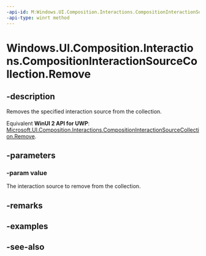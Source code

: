 ```yaml
---
-api-id: M:Windows.UI.Composition.Interactions.CompositionInteractionSourceCollection.Remove(Windows.UI.Composition.Interactions.ICompositionInteractionSource)
-api-type: winrt method
---
```


<!-- Method syntax
public void Remove(Windows.UI.Composition.Interactions.ICompositionInteractionSource value)
-->

# Windows.UI.Composition.Interactions.CompositionInteractionSourceCollection.Remove

## -description
Removes the specified interaction source from the collection.

Equivalent **WinUI 2 API for UWP**: [Microsoft.UI.Composition.Interactions.CompositionInteractionSourceCollection.Remove](/windows/winui/api/microsoft.ui.composition.interactions.compositioninteractionsourcecollection.remove).

## -parameters
### -param value
The interaction source to remove from the collection.

## -remarks

## -examples

## -see-also
